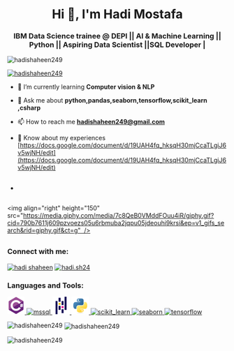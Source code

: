 <h1 align="center">Hi 👋, I'm Hadi Mostafa</h1>
<h3 align="center">IBM Data Science trainee @ DEPI || AI & Machine Learning || Python || Aspiring Data Scientist ||SQL Developer |</h3>

<p align="left"> <img src="https://komarev.com/ghpvc/?username=hadishaheen249&label=Profile%20views&color=0e75b6&style=flat" alt="hadishaheen249" /> </p>

<p align="left"> <a href="https://github.com/ryo-ma/github-profile-trophy"><img src="https://github-profile-trophy.vercel.app/?username=hadishaheen249" alt="hadishaheen249" /></a> </p>

- 🌱 I’m currently learning **Computer vision & NLP**

- 💬 Ask me about **python,pandas,seaborn,tensorflow,scikit_learn ,csharp**

- 📫 How to reach me **hadishaheen249@gmail.com**

- 📄 Know about my experiences [https://docs.google.com/document/d/19UAH4fq_hksqH30mjCcaTLgiJ6v5wjNH/edit](https://docs.google.com/document/d/19UAH4fq_hksqH30mjCcaTLgiJ6v5wjNH/edit)
- ##
<img align="right" height="150" src="https://media.giphy.com/media/7c8QeB0VMddFOuu4iR/giphy.gif?cid=790b7611j609pzvoezs05u6rbmuba2jqpu05jdeouhi9krsi&ep=v1_gifs_search&rid=giphy.gif&ct=g"  />
##
<h3 align="left">Connect with me:</h3>
<p align="left">
<a href="https://linkedin.com/in/hadi shaheen" target="blank"><img align="center" src="https://raw.githubusercontent.com/rahuldkjain/github-profile-readme-generator/master/src/images/icons/Social/linked-in-alt.svg" alt="hadi shaheen" height="30" width="40" /></a>
<a href="https://kaggle.com/hadi.sh24" target="blank"><img align="center" src="https://raw.githubusercontent.com/rahuldkjain/github-profile-readme-generator/master/src/images/icons/Social/kaggle.svg" alt="hadi.sh24" height="30" width="40" /></a>
</p>

<h3 align="left">Languages and Tools:</h3>
<p align="left"> <a href="https://www.w3schools.com/cs/" target="_blank" rel="noreferrer"> <img src="https://raw.githubusercontent.com/devicons/devicon/master/icons/csharp/csharp-original.svg" alt="csharp" width="40" height="40"/> </a> <a href="https://www.microsoft.com/en-us/sql-server" target="_blank" rel="noreferrer"> <img src="https://www.svgrepo.com/show/303229/microsoft-sql-server-logo.svg" alt="mssql" width="40" height="40"/> </a> <a href="https://pandas.pydata.org/" target="_blank" rel="noreferrer"> <img src="https://raw.githubusercontent.com/devicons/devicon/2ae2a900d2f041da66e950e4d48052658d850630/icons/pandas/pandas-original.svg" alt="pandas" width="40" height="40"/> </a> <a href="https://www.python.org" target="_blank" rel="noreferrer"> <img src="https://raw.githubusercontent.com/devicons/devicon/master/icons/python/python-original.svg" alt="python" width="40" height="40"/> </a> <a href="https://scikit-learn.org/" target="_blank" rel="noreferrer"> <img src="https://upload.wikimedia.org/wikipedia/commons/0/05/Scikit_learn_logo_small.svg" alt="scikit_learn" width="40" height="40"/> </a> <a href="https://seaborn.pydata.org/" target="_blank" rel="noreferrer"> <img src="https://seaborn.pydata.org/_images/logo-mark-lightbg.svg" alt="seaborn" width="40" height="40"/> </a> <a href="https://www.tensorflow.org" target="_blank" rel="noreferrer"> <img src="https://www.vectorlogo.zone/logos/tensorflow/tensorflow-icon.svg" alt="tensorflow" width="40" height="40"/> </a> </p>

<p><img align="left" src="https://github-readme-stats.vercel.app/api/top-langs?username=hadishaheen249&show_icons=true&locale=en&layout=compact" alt="hadishaheen249" /></p>

<p>&nbsp;<img align="center" src="https://github-readme-stats.vercel.app/api?username=hadishaheen249&show_icons=true&locale=en" alt="hadishaheen249" /></p>

<p><img align="center" src="https://github-readme-streak-stats.herokuapp.com/?user=hadishaheen249&" alt="hadishaheen249" /></p>
